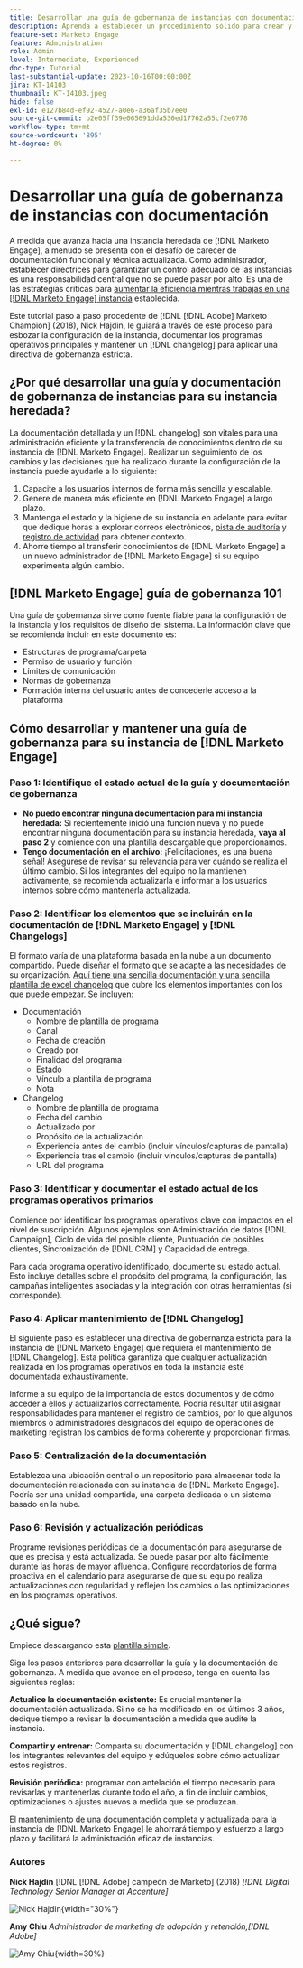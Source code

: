 ```yaml
---
title: Desarrollar una guía de gobernanza de instancias con documentación
description: Aprenda a establecer un procedimiento sólido para crear y mantener la documentación y el registro de cambios de su instancia de  [!DNL Marketo Engage] . Esto no solo ahorrará tiempo para el intercambio de conocimientos de su equipo, sino que también mejorará la salud y la eficacia de su instancia.
feature-set: Marketo Engage
feature: Administration
role: Admin
level: Intermediate, Experienced
doc-type: Tutorial
last-substantial-update: 2023-10-16T00:00:00Z
jira: KT-14103
thumbnail: KT-14103.jpeg
hide: false
exl-id: e127b84d-ef92-4527-a0e6-a36af35b7ee0
source-git-commit: b2e05ff39e065691dda530ed17762a55cf2e6778
workflow-type: tm+mt
source-wordcount: '895'
ht-degree: 0%

---
```


# Desarrollar una guía de gobernanza de instancias con documentación

A medida que avanza hacia una instancia heredada de [!DNL Marketo Engage], a menudo se presenta con el desafío de carecer de documentación funcional y técnica actualizada. Como administrador, establecer directrices para garantizar un control adecuado de las instancias es una responsabilidad central que no se puede pasar por alto. Es una de las estrategias críticas para [aumentar la eficiencia mientras trabajas en una [!DNL Marketo Engage] instancia](https://nation.marketo.com/t5/champion-program-blogs/3-tips-to-increase-your-efficiency-in-an-inherited-instance/ba-p/247582) establecida.

Este tutorial paso a paso procedente de [!DNL [!DNL Adobe] Marketo Champion] (2018), Nick Hajdin, le guiará a través de este proceso para esbozar la configuración de la instancia, documentar los programas operativos principales y mantener un [!DNL changelog] para aplicar una directiva de gobernanza estricta.

## ¿Por qué desarrollar una guía y documentación de gobernanza de instancias para su instancia heredada?

La documentación detallada y un [!DNL changelog] son vitales para una administración eficiente y la transferencia de conocimientos dentro de su instancia de [!DNL Marketo Engage]. Realizar un seguimiento de los cambios y las decisiones que ha realizado durante la configuración de la instancia puede ayudarle a lo siguiente:

1. Capacite a los usuarios internos de forma más sencilla y escalable.
2. Genere de manera más eficiente en [!DNL Marketo Engage] a largo plazo.
3. Mantenga el estado y la higiene de su instancia en adelante para evitar que dedique horas a explorar correos electrónicos, [pista de auditoría](https://experienceleague.adobe.com/docs/marketo/using/product-docs/administration/audit-trail/audit-trail-overview.html) y [registro de actividad](https://experienceleague.adobe.com/docs/marketo/using/product-docs/core-marketo-concepts/smart-lists-and-static-lists/managing-people-in-smart-lists/locate-the-activity-log-for-a-person.html) para obtener contexto.
4. Ahorre tiempo al transferir conocimientos de [!DNL Marketo Engage] a un nuevo administrador de [!DNL Marketo Engage] si su equipo experimenta algún cambio.

## [!DNL Marketo Engage] guía de gobernanza 101

Una guía de gobernanza sirve como fuente fiable para la configuración de la instancia y los requisitos de diseño del sistema. La información clave que se recomienda incluir en este documento es:

* Estructuras de programa/carpeta
* Permiso de usuario y función
* Límites de comunicación
* Normas de gobernanza
* Formación interna del usuario antes de concederle acceso a la plataforma

## Cómo desarrollar y mantener una guía de gobernanza para su instancia de [!DNL Marketo Engage]

### Paso 1: Identifique el estado actual de la guía y documentación de gobernanza

* **No puedo encontrar ninguna documentación para mi instancia heredada:** Si recientemente inició una función nueva y no puede encontrar ninguna documentación para su instancia heredada, **vaya al paso 2** y comience con una plantilla descargable que proporcionamos.
* **Tengo documentación en el archivo:** ¡Felicitaciones, es una buena señal! Asegúrese de revisar su relevancia para ver cuándo se realiza el último cambio. Si los integrantes del equipo no la mantienen activamente, se recomienda actualizarla e informar a los usuarios internos sobre cómo mantenerla actualizada.

### Paso 2: Identificar los elementos que se incluirán en la documentación de [!DNL Marketo Engage] y [!DNL Changelogs]

El formato varía de una plataforma basada en la nube a un documento compartido. Puede diseñar el formato que se adapte a las necesidades de su organización. [Aquí tiene una sencilla documentación y una sencilla plantilla de excel changelog](/help/marketo-tutorial-inherited-instance/_assets/downloads/Adobe_Marketo_Engage_Inherited_Instance_Documentation-Changlog.xlsx) que cubre los elementos importantes con los que puede empezar. Se incluyen:

* Documentación
   * Nombre de plantilla de programa
   * Canal
   * Fecha de creación
   * Creado por
   * Finalidad del programa
   * Estado
   * Vínculo a plantilla de programa
   * Nota
* Changelog
   * Nombre de plantilla de programa
   * Fecha del cambio
   * Actualizado por
   * Propósito de la actualización
   * Experiencia antes del cambio (incluir vínculos/capturas de pantalla)
   * Experiencia tras el cambio (incluir vínculos/capturas de pantalla)
   * URL del programa

### Paso 3: Identificar y documentar el estado actual de los programas operativos primarios

Comience por identificar los programas operativos clave con impactos en el nivel de suscripción. Algunos ejemplos son Administración de datos [!DNL Campaign], Ciclo de vida del posible cliente, Puntuación de posibles clientes, Sincronización de [!DNL CRM] y Capacidad de entrega.

Para cada programa operativo identificado, documente su estado actual. Esto incluye detalles sobre el propósito del programa, la configuración, las campañas inteligentes asociadas y la integración con otras herramientas (si corresponde).

### Paso 4: Aplicar mantenimiento de [!DNL Changelog]

El siguiente paso es establecer una directiva de gobernanza estricta para la instancia de [!DNL Marketo Engage] que requiera el mantenimiento de [!DNL Changelog]. Esta política garantiza que cualquier actualización realizada en los programas operativos en toda la instancia esté documentada exhaustivamente.

Informe a su equipo de la importancia de estos documentos y de cómo acceder a ellos y actualizarlos correctamente. Podría resultar útil asignar responsabilidades para mantener el registro de cambios, por lo que algunos miembros o administradores designados del equipo de operaciones de marketing registran los cambios de forma coherente y proporcionan firmas.

### Paso 5: Centralización de la documentación

Establezca una ubicación central o un repositorio para almacenar toda la documentación relacionada con su instancia de [!DNL Marketo Engage]. Podría ser una unidad compartida, una carpeta dedicada o un sistema basado en la nube.

### Paso 6: Revisión y actualización periódicas

Programe revisiones periódicas de la documentación para asegurarse de que es precisa y está actualizada. Se puede pasar por alto fácilmente durante las horas de mayor afluencia. Configure recordatorios de forma proactiva en el calendario para asegurarse de que su equipo realiza actualizaciones con regularidad y reflejen los cambios o las optimizaciones en los programas operativos.

## ¿Qué sigue?

Empiece descargando esta [plantilla simple](/help/marketo-tutorial-inherited-instance/_assets/downloads/Adobe_Marketo_Engage_Inherited_Instance_Documentation-Changlog.xlsx).

Siga los pasos anteriores para desarrollar la guía y la documentación de gobernanza. A medida que avance en el proceso, tenga en cuenta las siguientes reglas:

**Actualice la documentación existente:**
Es crucial mantener la documentación actualizada. Si no se ha modificado en los últimos 3 años, dedique tiempo a revisar la documentación a medida que audite la instancia.

**Compartir y entrenar:**
Comparta su documentación y [!DNL changelog] con los integrantes relevantes del equipo y edúquelos sobre cómo actualizar estos registros.

**Revisión periódica:** programar con antelación el tiempo necesario para revisarlas y mantenerlas durante todo el año, a fin de incluir cambios, optimizaciones o ajustes nuevos a medida que se produzcan.

El mantenimiento de una documentación completa y actualizada para la instancia de [!DNL Marketo Engage] le ahorrará tiempo y esfuerzo a largo plazo y facilitará la administración eficaz de instancias.

### Autores

**Nick Hajdin**
[!DNL [!DNL Adobe] campeón de Marketo] (2018)
*[!DNL Digital Technology Senior Manager at Accenture]*

![Nick Hajdin](/help/marketo-tutorial-inherited-instance/_assets/authors/Customer_Author_Nicholas_Hajdin.png){width="30%"}

**Amy Chiu**
*Administrador de marketing de adopción y retención,[!DNL Adobe]*

![Amy Chiu](/help/marketo-tutorial-inherited-instance/_assets/authors/Adobe_Author_Amy_Chiu.png){width=30%}
